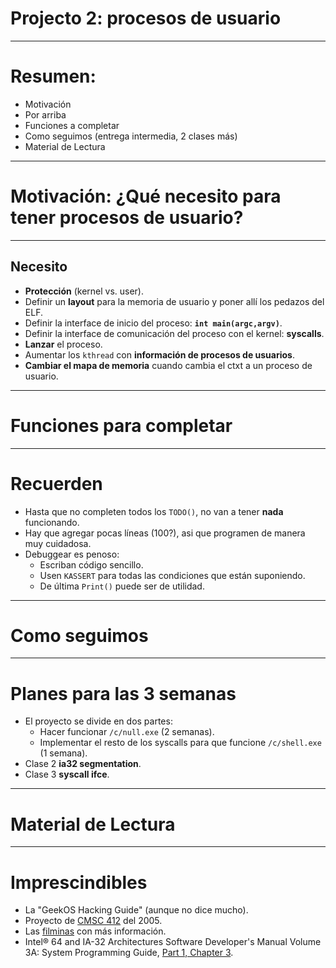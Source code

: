 
Projecto 2: procesos de usuario
===============================

---

Resumen:
========

* Motivación
* Por arriba
* Funciones a completar
* Como seguimos (entrega intermedia, 2 clases más)
* Material de Lectura

---

Motivación: ¿Qué necesito para tener procesos de usuario?
=============================================

---

Necesito
--------

* **Protección** (kernel vs. user).
* Definir un **layout** para la memoria de usuario y poner allí los pedazos del ELF.
* Definir la interface de inicio del proceso: **`int main(argc,argv)`**.
* Definir la interface de comunicación del proceso con el kernel: **syscalls**.
* **Lanzar** el proceso.
* Aumentar los `kthread` con **información de procesos de usuarios**.
* **Cambiar el mapa de memoria** cuando cambia el ctxt a un proceso de usuario.

---

Funciones para completar
===================

---

Recuerden
=========

* Hasta que no completen todos los `TODO()`, no van a tener **nada** funcionando.
* Hay que agregar pocas líneas (100?), asi que programen de manera muy cuidadosa.
* Debuggear es penoso:
    * Escriban código sencillo.
    * Usen `KASSERT` para todas las condiciones que están suponiendo.
    * De última `Print()` puede ser de utilidad.

---

Como seguimos
===================

---

Planes para las 3 semanas
=========================

* El proyecto se divide en dos partes:
    * Hacer funcionar `/c/null.exe` (2 semanas).
    * Implementar el resto de los syscalls para que funcione `/c/shell.exe` (1 semana).
* Clase 2 **ia32 segmentation**.
* Clase 3 **syscall ifce**.

---

Material de Lectura
===================

---

Imprescindibles
===================

* La "GeekOS Hacking Guide" (aunque no dice mucho).
* Proyecto de [CMSC 412](http://www.cs.umd.edu/class/spring2005/cmsc412/proj2/) del 2005.
* Las [filminas](http://www.cs.umd.edu/class/spring2005/cmsc412/proj2/proj2.ppt) con más información.
* Intel® 64 and IA-32 Architectures Software Developer's Manual Volume 3A: System Programming Guide, [Part 1, Chapter 3](http://www.intel.com/Assets/PDF/manual/253668.pdf).

